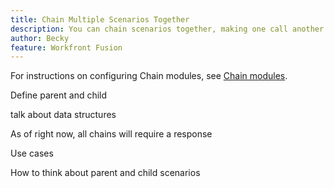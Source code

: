 ```yaml
---
title: Chain Multiple Scenarios Together
description: You can chain scenarios together, making one call another.
author: Becky
feature: Workfront Fusion
---
```


<!--This article will be about the concept and use cases-->

For instructions on configuring Chain modules, see [Chain modules](/help/workfront-fusion/references/apps-and-modules/tools-and-transformers/chain-modules.md).

Define parent and child

talk about data structures

As of right now, all chains will require a response 

Use cases

How to think about parent and child scenarios


